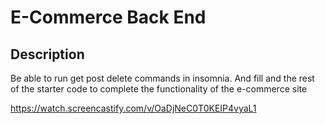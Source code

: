 # E-Commerce Back End

## Description 
Be able to run get post delete commands in insomnia. And fill and the rest of the starter code to complete the functionality of the e-commerce site

https://watch.screencastify.com/v/OaDjNeC0T0KEIP4vyaL1




  
    

  

   


